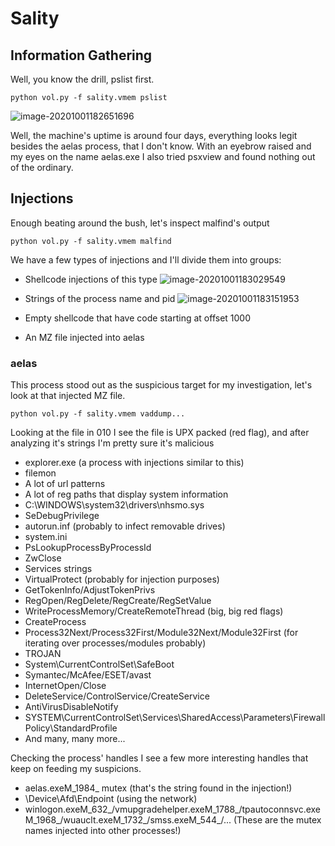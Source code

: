 # Sality

## Information Gathering

Well, you know the drill, pslist first.

```
python vol.py -f sality.vmem pslist
```

![image-20201001182651696](C:\Users\Nitzan\AppData\Roaming\Typora\typora-user-images\image-20201001182651696.png)

Well, the machine's uptime is around four days, everything looks legit besides the aelas process, that I don't know.
With an eyebrow raised and my eyes on the name aelas.exe I also tried psxview and found nothing out of the ordinary.

## Injections

Enough beating around the bush, let's inspect malfind's output

```
python vol.py -f sality.vmem malfind
```

We have a few types of injections and I'll divide them into groups:

* Shellcode injections of this type
  ![image-20201001183029549](C:\Users\Nitzan\AppData\Roaming\Typora\typora-user-images\image-20201001183029549.png)
* Strings of the process name and pid
  ![image-20201001183151953](C:\Users\Nitzan\AppData\Roaming\Typora\typora-user-images\image-20201001183151953.png)

* Empty shellcode that have code starting at offset 1000
* An MZ file injected into aelas

### aelas

This process stood out as the suspicious target for my investigation, let's look at that injected MZ file.

```
python vol.py -f sality.vmem vaddump...
```

Looking at the file in 010 I see the file is UPX packed (red flag), and after analyzing it's strings I'm pretty sure it's malicious

* explorer.exe (a process with injections similar to this)
* filemon
* A lot of url patterns
* A lot of reg paths that display system information
* C:\WINDOWS\system32\drivers\nhsmo.sys
* SeDebugPrivilege
* autorun.inf (probably to infect removable drives)
* system.ini
* PsLookupProcessByProcessId
* ZwClose
* Services strings
* VirtualProtect (probably for injection purposes)
* GetTokenInfo/AdjustTokenPrivs
* RegOpen/RegDelete/RegCreate/RegSetValue
* WriteProcessMemory/CreateRemoteThread (big, big red flags)
* CreateProcess
* Process32Next/Process32First/Module32Next/Module32First (for iterating over processes/modules probably)
* TROJAN
* System\CurrentControlSet\SafeBoot
* Symantec/McAfee/ESET/avast
* InternetOpen/Close
* DeleteService/ControlService/CreateService
* AntiVirusDisableNotify
* SYSTEM\CurrentControlSet\Services\SharedAccess\Parameters\FirewallPolicy\StandardProfile
* And many, many more...

Checking the process' handles I see a few more interesting handles that keep on feeding my suspicions.

* aelas.exeM_1984_ mutex (that's the string found in the injection!)
* \Device\Afd\Endpoint (using the network)
* winlogon.exeM_632_/vmupgradehelper.exeM_1788_/tpautoconnsvc.exeM_1968_/wuauclt.exeM_1732_/smss.exeM_544_/... (These are the mutex names injected into other processes!)

